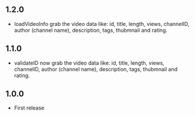## 1.2.0

* loadVideoInfo grab the video data like: id, title, length, views, channelID, author (channel name), description, tags, thubmnail and rating.

## 1.1.0

* validateID now grab the video data like: id, title, length, views, channelID, author (channel name), description, tags, thubmnail and rating.

## 1.0.0

* First release
